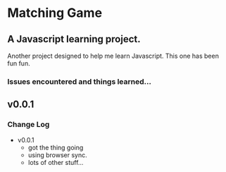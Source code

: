 # Matching Game

## A Javascript learning project.

Another project designed to help me learn Javascript. This one has been fun fun.

### Issues encountered and things learned...

## v0.0.1

### Change Log

- v0.0.1
  - got the thing going
  - using browser sync.
  - lots of other stuff...
